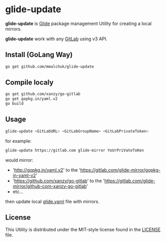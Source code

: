 # glide-update #

**glide-update** is [Glide](https://github.com/Masterminds/glide) package management Utility for creating a local mirrors.

**glide-update** work with any [GitLab](https://gitlab.com) using v3 API.

## Install (GoLang Way) ##

```bash
go get github.com/mmalchuk/glide-update
```

## Compile localy ##

```bash
go get github.com/xanzy/go-gitlab
go get gopkg.in/yaml.v2
go build
```

## Usage ##

```bash
glide-update <GitLabURL> <GitLabGroupName> <GitLabPrivateToken>
```

for example:

```bash
glide-update https://gitlab.com glide-mirror YoUrPriVateToKen
```

would mirror:

* 'http://gopkg.in/yaml.v2' to the 'https://gitlab.com/glide-mirror/gopkg-in-yaml-v2'
* 'https://github.com/xanzy/go-gitlab' to the 'https://gitlab.com/glide-mirror/github-com-xanzy-go-gitlab'
* etc...

then update local [glide.yaml](glide.yaml) file with mirrors.

## License ##

This Utility is distributed under the MIT-style license found in the [LICENSE](./LICENSE) file.
